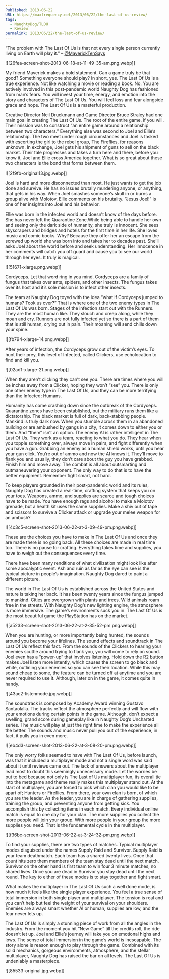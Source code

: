 ```yaml
---
Published: 2013-06-22
URL: https://maxfrequency.net/2013/06/22/the-last-of-us-review/
tags:
  - NaughtyDog/TLOU
  - Review
permalink: 2013/06/22/the-last-of-us-review/
---
```

“The problem with The Last Of Us is that not every single person currently living on Earth will play it.” – [@MaverickTenSays](https://twitter.com/MaverickTenSays)

![[26fea-screen-shot-2013-06-18-at-11-49-35-am.png.webp]]

My friend Maverick makes a bold statement. Can a game truly be that good? Something everyone should play? In short, yes. The Last Of Us is a true experience. Not like watching a movie or reading a book. No. You are actively involved in this post-pandemic world Naughty Dog has fashioned from man’s fears. You will invest your time, energy, and emotion into the story and characters of The Last Of Us. You will feel loss and fear alongside grace and hope. The Last Of Us is a masterful production.

Creative Director Neil Druckmann and Game Director Bruce Straley had one main goal in creating The Last Of Us. The root of the entire game, if you will. Their mission was to construct “an entire game around a relationship between two characters.” Everything else was second to Joel and Ellie’s relationship. The two meet under rough circumstances and Joel is tasked with escorting the girl to the rebel group, The Fireflies, for reasons unknown. In exchange, Joel gets his shipment of guns to sell on the black market. Their tale progresses and takes a turn here and there, before you know it, Joel and Ellie cross America together. What is so great about these two characters is the bond that forms between them.

![[2f9fb-original13.jpg.webp]]

Joel is hard and more disconnected than most. He just wants to get the job done and survive. He has no issues brutally murdering anyone, or anything, that gets in his way. When Joel smashes someone’s skull in or burns a group alive with Molotov, Ellie comments on his brutality. “Jesus Joel!” is one of her insights into Joel and his behavior.

Ellie was born in the infected world and doesn’t know of the days before. She has never left the Quarantine Zone.While being able to handle her own and seeing only the dark side of humanity, she truly is innocent. She sees skyscrapers and bridges and hotels for the first time in her life. She loves music and comic books. Why? Because they offer her an escape from the screwed up world she was born into and takes her to decades past. She’ll asks Joel about the world before and seek understanding. Her innocence in her comments will catch you off guard and cause you to see our world through her eyes. It truly is magical.

![[51671-xlarge.png.webp]]

Cordyceps. Let that word ring in you mind. Cordyceps are a family of fungus that takes over ants, spiders, and other insects. The fungus takes over its host and it’s sole mission is to infect other insects.

The team at Naughty Dog toyed with the idea “what if Cordyceps jumped to humans? Took us over?” That is where one of the two enemy types in The Last Of Us was born. Stages of the infection start out with the Runners. They are the most human like. They slouch and creep along, while they moan and cry. Runners are not fully infected yet so there is a part of them that is still human, crying out in pain. Their moaning will send chills down your spine.

![[fb794-xlarge-14.png.webp]]

After years of infection, the Cordyceps grow out of the victim’s eyes. To hunt their prey, this level of Infected, called Clickers, use echolocation to find and kill you.

![[02ad1-xlarge-21.png.webp]]

When they aren’t clicking they can’t see you. There are times where you will be inches away from a Clicker, hoping they won’t “see” you. There is only one other enemy type in The Last Of Us, and they can be more terrifying than the Infected; Humans.

Humanity has come crashing down since the outbreak of the Cordyceps. Quarantine zones have been established, but the military runs them like a dictatorship. The black market is full of dark, back-stabbing people. Mankind is truly dark now. When you stumble across them in an abandoned building or are ambushed by gangs in a city, it comes down to either you or them. And “them” isn’t an option. The enemy AI is rather intelligent in The Last Of Us. They work as a team, reacting to what you do. They hear when you topple something over, always move in pairs, and fight differently when you have a gun. Grabbing an enemy as a human shield works, until you hear your gun click. You’re out of ammo and now the AI knows it. They’ll move to flank you and usually, they don’t care about the guy you have grabbed. Finish him and move away. The combat is all about outsmarting and outmaneuvering your opponent. The only way to do that is to have the better equipment. Remember fight smart, not hard.

To keep players grounded in their post-pandemic world and its rules, Naughty Dog has created a real-time, crafting system that keeps you on your toes. Weapons, ammo, and supplies are scarce and tough choices have to be made. You have enough rags and alcohol to make a Molotov grenade, but a health kit uses the same supplies. Make a shiv out of tape and scissors to survive a Clicker attack or upgrade your melee weapon for an ambush?

![[4c3c5-screen-shot-2013-06-22-at-3-09-49-pm.png.webp]]

These are the choices you have to make in The Last Of Us and once they are made there is no going back. All these choices are made in real time too. There is no pause for crafting. Everything takes time and supplies, you have to weigh out the consequences every time.

There have been many renditions of what civilization might look like after some apocalyptic event. Ash and ruin as far as the eye can see is the typical picture in people’s imagination. Naughty Dog dared to paint a different picture.

The world in The Last Of Us is established across the United States and nature is taking her back. It has been twenty years since the fungus jumped to mankind. Cities are overgrown with plants and trees. Wild animals roam free in the streets. With Naughty Dog’s new lighting engine, the atmosphere is more immersive. The game’s environments suck you in. The Last Of Us is the most beautiful game the PlayStation has on the market.

![[a5233-screen-shot-2013-06-22-at-2-35-52-pm.png.webp]]

When you are hunting, or more importantly being hunted, the sounds around you become your lifelines. The sound effects and soundtrack in The Last Of Us reflect this fact. From the sounds of the Clickers to hearing your enemies scuttle around trying to flank you, you will come to rely on sound. Joel even has a “power-up” that involves listening. Hold down the R2 button makes Joel listen more intently, which causes the screen to go black and white, outlining your enemies so you can see their location. While this may sound cheap to some, the feature can be turned off at anytime and you are never required to use it. Although, later on in the game, it comes quite in handy.

![[43ac2-listenmode.jpg.webp]]

The soundtrack is composed by Academy Award winning Gustavo Santaolalla. The tracks reflect the atmosphere perfectly and will flow with your emotions during certain points in the game. Although, don’t expect a swelling, grand score during gameplay like in Naughty Dog’s Uncharted series. The music will play at just the right time to make the experience all the better. The sounds and music never pull you out of the experience, in fact, it pulls you in even more.

![[eb4d3-screen-shot-2013-06-22-at-3-08-20-pm.png.webp]]

The only worry folks seemed to have with The Last Of Us, before launch, was that it included a multiplayer mode and not a single word was said about it until reviews came out. The lack of answers about the multiplayer lead most to doubt this seemingly unnecessary mode. Let the worries be put to bed because not only is The Last of Us multiplayer fun, its overall tie into the metagame and theme really makes this multiplayer stand out. At the start of multiplayer, you are forced to pick which clan you would like to be apart of; Hunters or Fireflies. From there, your own clan is born, of which you are the leader. As the leader, you are in charge of gathering supplies, training the group, and preventing anyone from getting sick. You accomplish this by collecting items in each match. Every individual online match is equal to one day for your clan. The more supplies you collect the more people will join your group. With more people in your group the more supplies you need. That is the fundamental cycle in the multiplayer.

![[f36bc-screen-shot-2013-06-22-at-3-24-32-pm.png.webp]]

To find your supplies, there are two types of matches. Typical multiplayer modes disguised under the names Supply Raid and Survivor. Supply Raid is your team deathmatch. Each team has a shared twenty lives. Once that count hits zero them members of the team stay dead until the next match. Survivor on the other hand is first team to win four 3 minute matches, no shared lives. Once you are dead in Survivor you stay dead until the next round. The key to either of these modes is to stay together and fight smart.

What makes the multiplayer in The Last Of Us such a well done mode, is how much it feels like the single player experience. You feel a true sense of total immersion in both single player and multiplayer. The tension is real and you can’t help but feel the weight of your survival on your shoulders. Enemies are always smart whether AI or human, supplies are low, and the fear never lets up.

The Last Of Us is simply a stunning piece of work from all the angles in the industry. From the moment you hit “New Game” till the credits roll, the ride doesn’t let up. Joel and Ellie’s journey will take you on emotional highs and lows. The sense of total immersion in the game’s world is inescapable. The story alone is reason enough to play through the game. Combined with its solid mechanics, gorgeous environments, atmosphere, and the stellar multiplayer, Naughty Dog has raised the bar on all levels. The Last Of Us is undeniably a masterpiece.

![[85533-original.jpg.webp]]

